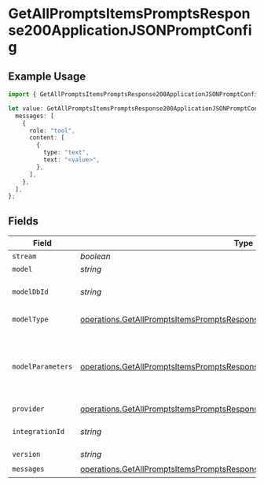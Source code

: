# GetAllPromptsItemsPromptsResponse200ApplicationJSONPromptConfig

## Example Usage

```typescript
import { GetAllPromptsItemsPromptsResponse200ApplicationJSONPromptConfig } from "orq-poc-typescript-multi-env-version/models/operations";

let value: GetAllPromptsItemsPromptsResponse200ApplicationJSONPromptConfig = {
  messages: [
    {
      role: "tool",
      content: [
        {
          type: "text",
          text: "<value>",
        },
      ],
    },
  ],
};
```

## Fields

| Field                                                                                                                                                                          | Type                                                                                                                                                                           | Required                                                                                                                                                                       | Description                                                                                                                                                                    |
| ------------------------------------------------------------------------------------------------------------------------------------------------------------------------------ | ------------------------------------------------------------------------------------------------------------------------------------------------------------------------------ | ------------------------------------------------------------------------------------------------------------------------------------------------------------------------------ | ------------------------------------------------------------------------------------------------------------------------------------------------------------------------------ |
| `stream`                                                                                                                                                                       | *boolean*                                                                                                                                                                      | :heavy_minus_sign:                                                                                                                                                             | N/A                                                                                                                                                                            |
| `model`                                                                                                                                                                        | *string*                                                                                                                                                                       | :heavy_minus_sign:                                                                                                                                                             | N/A                                                                                                                                                                            |
| `modelDbId`                                                                                                                                                                    | *string*                                                                                                                                                                       | :heavy_minus_sign:                                                                                                                                                             | The id of the resource                                                                                                                                                         |
| `modelType`                                                                                                                                                                    | [operations.GetAllPromptsItemsPromptsResponse200ApplicationJSONModelType](../../models/operations/getallpromptsitemspromptsresponse200applicationjsonmodeltype.md)             | :heavy_minus_sign:                                                                                                                                                             | The type of the model                                                                                                                                                          |
| `modelParameters`                                                                                                                                                              | [operations.GetAllPromptsItemsPromptsResponse200ApplicationJSONModelParameters](../../models/operations/getallpromptsitemspromptsresponse200applicationjsonmodelparameters.md) | :heavy_minus_sign:                                                                                                                                                             | Model Parameters: Not all parameters apply to every model                                                                                                                      |
| `provider`                                                                                                                                                                     | [operations.GetAllPromptsItemsPromptsResponse200ApplicationJSONProvider](../../models/operations/getallpromptsitemspromptsresponse200applicationjsonprovider.md)               | :heavy_minus_sign:                                                                                                                                                             | N/A                                                                                                                                                                            |
| `integrationId`                                                                                                                                                                | *string*                                                                                                                                                                       | :heavy_minus_sign:                                                                                                                                                             | The id of the resource                                                                                                                                                         |
| `version`                                                                                                                                                                      | *string*                                                                                                                                                                       | :heavy_minus_sign:                                                                                                                                                             | N/A                                                                                                                                                                            |
| `messages`                                                                                                                                                                     | [operations.GetAllPromptsItemsPromptsResponse200ApplicationJSONMessages](../../models/operations/getallpromptsitemspromptsresponse200applicationjsonmessages.md)[]             | :heavy_check_mark:                                                                                                                                                             | N/A                                                                                                                                                                            |